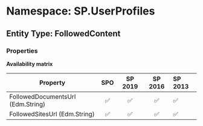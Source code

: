 # Namespace: SP.UserProfiles

## Entity Type: FollowedContent

### Properties

**Availability matrix**

Property | SPO | SP 2019 | SP 2016 | SP 2013
----------|:---:|:-------:|:-------:|:-------
FollowedDocumentsUrl (Edm.String) | ✅ | ✅ | ✅ | ✅
FollowedSitesUrl (Edm.String) | ✅ | ✅ | ✅ | ✅